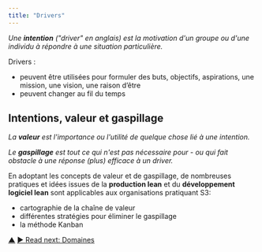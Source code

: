 ```yaml
---
title: "Drivers"
---
```



_Une **intention** ("driver" en anglais) est la motivation d'un groupe ou d'une individu à répondre à une situation particulière._

Drivers :

- peuvent être utilisées pour formuler des buts, objectifs, aspirations, une mission, une vision, une raison d’être
- peuvent changer au fil du temps

## Intentions, valeur et gaspillage

_La **valeur** est l'importance ou l'utilité de quelque chose lié à une intention._

_Le **gaspillage** est tout ce qui n'est pas nécessaire pour - ou qui fait obstacle à  une réponse (plus) efficace à un driver._

En adoptant les concepts de valeur et de gaspillage, de nombreuses pratiques et idées issues de la **production lean** et du **développement logiciel lean** sont applicables aux organisations pratiquant S3:

- cartographie de la chaîne de valeur
- différentes stratégies pour éliminer le gaspillage
- la méthode Kanban

<div class="bottom-nav">
<a href="making-sense-of-organizations.html" title="Up: Concepts clés pour comprendre les organisations">▲</a> <a href="domain.html" title="">▶ Read next: Domaines</a>
</div>


<script type="text/javascript">
Mousetrap.bind('g n', function() {
    window.location.href = 'domain.html';
    return false;
});
</script>

